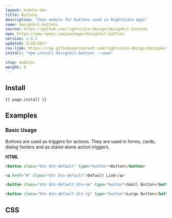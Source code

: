 ```yaml
---
layout: module-doc
title: Buttons
description: "Sass module for buttons used in RightScale apps"
name: designkit-buttons
source: https://github.com/rightscale-design/designkit-buttons
npm: https://www.npmjs.com/package/designkit-buttons
version: 1.0.1
updated: 5/26/2017
css-link: https://raw.githubusercontent.com/rightscale-design/designkit-buttons/master/dist/designkit-buttons.css
install: "npm install designkit-buttons --save"

slug: modules
weight: 6
---
```


## Install

```bash
{{ page.install }}
```

## Examples

### Basic Usage

Buttons are used as triggers for actions. They are used in forms, cards, dialog footers and as stand-alone action triggers.

**HTML**

```html
<button class="btn btn-default" type="button">Button</button>

<a href="#" class="btn btn-default">Default Link</a>

<button class="btn btn-default btn-sm" type="button">Small Button</button>

<button class="btn btn-default btn-lg" type="button">Large Button</button>
```

## CSS

<div class="snippet">
  <pre id="css_contents" class="highlighter-rouge snippet-css"><code class="css"></code></pre>
</div>

